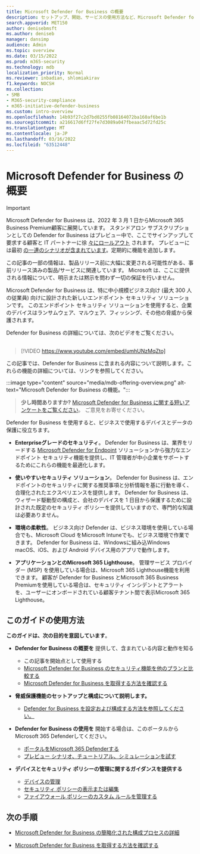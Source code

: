 ```yaml
---
title: Microsoft Defender for Business の概要
description: セットアップ、開始、サービスの使用方法など、Microsoft Defender for Business について説明します。
search.appverid: MET150
author: denisebmsft
ms.author: deniseb
manager: dansimp
audience: Admin
ms.topic: overview
ms.date: 03/15/2022
ms.prod: m365-security
ms.technology: mdb
localization_priority: Normal
ms.reviewer: inbadian, shlomiakirav
f1.keywords: NOCSH
ms.collection:
- SMB
- M365-security-compliance
- m365-initiative-defender-business
ms.custom: intro-overview
ms.openlocfilehash: 14b93f27c2d7bd0255fb08164072ba160af6be1b
ms.sourcegitcommit: a216617d6ff27fe7d3089a047fbeaac5d72fd25c
ms.translationtype: MT
ms.contentlocale: ja-JP
ms.lasthandoff: 03/16/2022
ms.locfileid: "63512448"
---
```

# <a name="overview-of-microsoft-defender-for-business"></a>Microsoft Defender for Business の概要

> [!IMPORTANT]
> Microsoft Defender for Business は、2022 年 3 月 1 日からMicrosoft 365 Business Premium顧客に展開しています。[](../../business-premium/index.md) スタンドアロン サブスクリプションとしての Defender for Business はプレビュー中で、ここでサインアップして要求する顧客と IT パートナーに徐 [々にロールアウト](https://aka.ms/mdb-preview) されます。 プレビューには最初 [の一連のシナリオが含まれています](mdb-tutorials.md#try-these-preview-scenarios)。定期的に機能を追加します。
> 
> この記事の一部の情報は、製品リリース前に大幅に変更される可能性がある、事前リリース済みの製品/サービスに関連しています。 Microsoft は、ここに提供される情報について、明示または黙示を問わず一切の保証を行いません。 

Microsoft Defender for Business は、特に中小規模ビジネス向け (最大 300 人の従業員) 向けに設計された新しいエンドポイント セキュリティ ソリューションです。 このエンドポイント セキュリティ ソリューションを使用すると、企業のデバイスはランサムウェア、マルウェア、フィッシング、その他の脅威から保護されます。 

Defender for Business の詳細については、次のビデオをご覧ください。 <br/><br/>

> [!VIDEO https://www.youtube.com/embed/umhUNzMqZto]

この記事では、Defender for Business に含まれる内容について説明します。これらの機能の詳細については、リンクを参照してください。

:::image type="content" source="media/mdb-offering-overview.png" alt-text="Microsoft Defender for Business の機能。":::

>
> **少し時間ありますか?**
> <a href="https://microsoft.qualtrics.com/jfe/form/SV_0JPjTPHGEWTQr4y" target="_blank">Microsoft Defender for Business に関する短いアンケートをご覧ください</a>。 ご意見をお寄せください。
>

Defender for Business を使用すると、ビジネスで使用するデバイスとデータの保護に役立ちます。

- **Enterpriseグレードのセキュリティ**。 Defender for Business は、業界をリードする [Microsoft Defender for Endpoint](../defender-endpoint/microsoft-defender-endpoint.md) ソリューションから強力なエンドポイント セキュリティ機能を提供し、IT 管理者が中小企業をサポートするためにこれらの機能を最適化します。

- **使いやすいセキュリティ ソリューション**。 Defender for Business は、エンドポイントのセキュリティに関する推奨事項と分析情報を基に行動を導く、合理化されたエクスペリエンスを提供します。 Defender for Business は、ウィザード駆動型の構成と、会社のデバイスを 1 日目から保護するために設計された既定のセキュリティ ポリシーを提供していますので、専門的な知識は必要ありません。

- **環境の柔軟性**。 ビジネス向け Defender は、ビジネス環境を使用している場合でも、Microsoft Cloud をMicrosoft Intuneでも、ビジネス環境で作業できます。 Defender for Business は、Windowsに組み込Windows macOS、iOS、および Android デバイス用のアプリで動作します。

- **アプリケーションとのMicrosoft 365 Lighthouse**。 管理サービス プロバイダー (MSP) を使用している場合は、Microsoft 365 Lighthouse[](../../lighthouse/m365-lighthouse-overview.md)機能を利用できます。 顧客が Defender for Business とMicrosoft 365 Business Premiumを使用している場合は、セキュリティ インシデントとアラートを、ユーザーにオンボードされている顧客テナント間で表示Microsoft 365 Lighthouse。

## <a name="how-to-use-this-guide"></a>このガイドの使用方法

**このガイドは、次の目的を意図しています**。

- **Defender for Business の概要を** 提供して、含まれている内容と動作を知る
   - この記事を開始点として使用する
   - [Microsoft Defender for Business のセキュリティ機能を他のプランと比較する](compare-mdb-m365-plans.md) 
   - [Microsoft Defender for Business を取得する方法を確認する](get-defender-business.md)

- **脅威保護機能のセットアップと構成について説明します。** 
   - [Defender for Business を設定および構成する方法を参照してください。](mdb-setup-configuration.md)

- **Defender for Business の使用を** 開始する場合は、このポータルからMicrosoft 365 Defenderしてください。 
   - [ポータルをMicrosoft 365 Defenderする](mdb-get-started.md)
   - [プレビュー シナリオ、チュートリアル、シミュレーションを試す](mdb-tutorials.md)

- **デバイスとセキュリティ ポリシーの管理に関するガイダンスを提供する**
   - [デバイスの管理](mdb-manage-devices.md)
   - [セキュリティ ポリシーの表示または編集](mdb-view-edit-policies.md)
   - [ファイアウォール ポリシーのカスタム ルールを管理する](mdb-custom-rules-firewall.md)  

## <a name="next-steps"></a>次の手順

- [Microsoft Defender for Business の簡略化された構成プロセスの詳細](mdb-simplified-configuration.md)

- [Microsoft Defender for Business を取得する方法を確認する](get-defender-business.md)